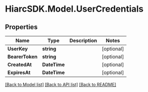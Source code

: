 # HiarcSDK.Model.UserCredentials
## Properties

Name | Type | Description | Notes
------------ | ------------- | ------------- | -------------
**UserKey** | **string** |  | [optional] 
**BearerToken** | **string** |  | [optional] 
**CreatedAt** | **DateTime** |  | [optional] 
**ExpiresAt** | **DateTime** |  | [optional] 

[[Back to Model list]](../README.md#documentation-for-models) [[Back to API list]](../README.md#documentation-for-api-endpoints) [[Back to README]](../README.md)

